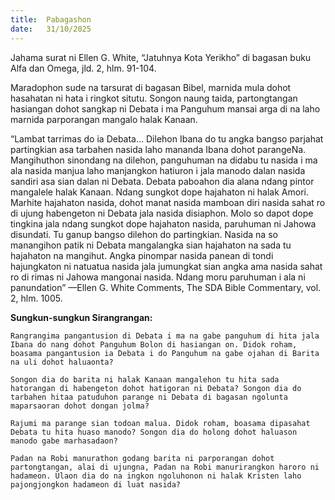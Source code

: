 ```yaml
---
title:  Pabagashon
date:   31/10/2025
---
```


Jahama surat ni Ellen G. White, “Jatuhnya Kota Yerikho” di bagasan buku Alfa dan Omega, jld. 2, hlm. 91-104.

Maradophon sude na tarsurat di bagasan Bibel, marnida mula dohot hasahatan ni hata i ringkot situtu. Songon naung taida, partongtangan hasiangan dohot sangkap ni Debata i ma Panguhum mansai arga di na laho marnida parporangan mangalo halak Kanaan.

“Lambat tarrimas do ia Debata... Dilehon Ibana do tu angka bangso parjahat partingkian asa tarbahen nasida laho mananda Ibana dohot parangeNa. Mangihuthon sinondang na dilehon, panguhuman na didabu tu nasida i ma ala nasida manjua laho manjangkon hatiuron i jala manodo dalan nasida sandiri asa sian dalan ni Debata. Debata paboahon dia alana ndang pintor mangalele halak Kanaan. Ndang sungkot dope hajahaton ni halak Amori. Marhite hajahaton nasida, dohot manat nasida mamboan diri nasida sahat ro di ujung habengeton ni Debata jala nasida disiaphon. Molo so dapot dope tingkina jala ndang sungkot dope hajahaton nasida, paruhuman ni Jahowa disundati. Tu ganup bangso dilehon do partingkian. Nasida na so manangihon patik ni Debata mangalangka sian hajahaton na sada tu hajahaton na mangihut. Angka pinompar  nasida panean di tondi hajungkaton ni natuatua nasida jala jumungkat sian angka ama nasida sahat ro di rimas ni Jahowa mangonai nasida. Ndang moru paruhuman i ala ni panundation” —Ellen G. White Comments, The SDA Bible Commentary, vol. 2, hlm. 1005.

**Sungkun-sungkun Sirangrangan:**

`Rangrangima pangantusion di Debata i ma na gabe panguhum di hita jala Ibana do nang dohot Panguhum Bolon di hasiangan on. Didok roham, boasama pangantusion ia Debata i do Panguhum na gabe ojahan di Barita na uli dohot haluaonta?`

`Songon dia do barita ni halak Kanaan mangalehon tu hita sada hatorangan di habengeton dohot hatigoran ni Debata? Songon dia do tarbahen hitaa patuduhon parange ni Debata di bagasan ngolunta maparsaoran dohot dongan jolma?`

`Rajumi ma parange sian todoan malua. Didok roham, boasama dipasahat Debata tu hita huaso manodo? Songon dia do holong dohot haluason manodo gabe marhasadaon?`

`Padan na Robi manurathon godang barita ni parporangan dohot partongtangan, alai di ujungna, Padan na Robi manurirangkon haroro ni hadameon. Ulaon dia do na ingkon ngoluhonon ni halak Kristen laho  pajongjongkon hadameon di luat nasida?`